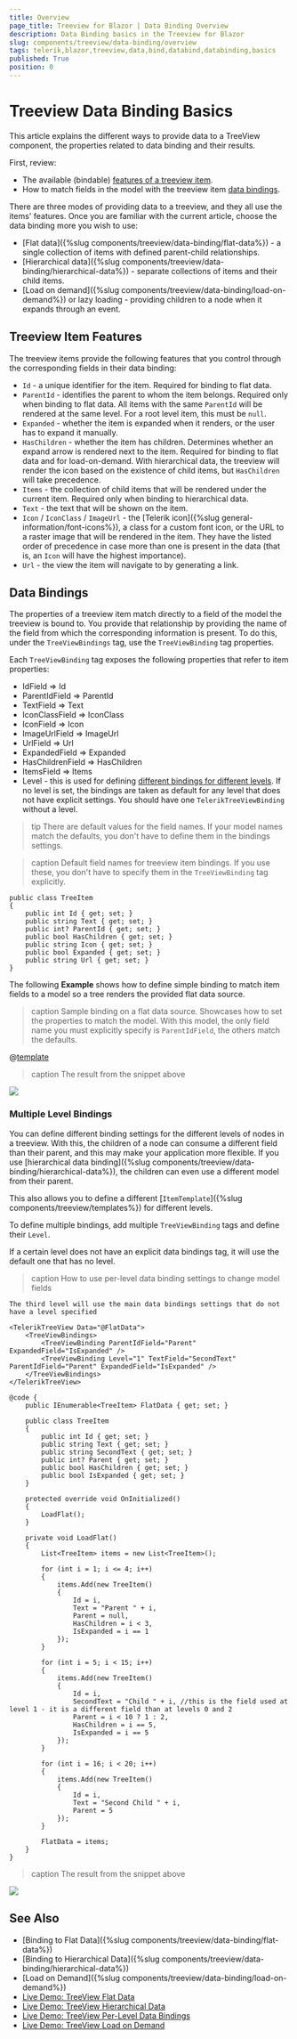 ```yaml
---
title: Overview
page_title: Treeview for Blazor | Data Binding Overview
description: Data Binding basics in the Treeview for Blazor
slug: components/treeview/data-binding/overview
tags: telerik,blazor,treeview,data,bind,databind,databinding,basics
published: True
position: 0
---
```


# Treeview Data Binding Basics

This article explains the different ways to provide data to a TreeView component, the properties related to data binding and their results.

First, review:

* The available (bindable) [features of a treeview item](#treeview-item-features).
* How to match fields in the model with the treeview item [data bindings](#data-bindings).

There are three modes of providing data to a treeview, and they all use the items' features. Once you are familiar with the current article, choose the data binding more you wish to use:

* [Flat data]({%slug components/treeview/data-binding/flat-data%}) - a single collection of items with defined parent-child relationships.
* [Hierarchical data]({%slug components/treeview/data-binding/hierarchical-data%}) - separate collections of items and their child items.
* [Load on demand]({%slug components/treeview/data-binding/load-on-demand%}) or lazy loading - providing children to a node when it expands through an event.

## Treeview Item Features

The treeview items provide the following features that you control through the corresponding fields in their data binding:

* `Id` - a unique identifier for the item. Required for binding to flat data.
* `ParentId` - identifies the parent to whom the item belongs. Required only when binding to flat data. All items with the same `ParentId` will be rendered at the same level. For a root level item, this must be `null`.
* `Expanded` - whether the item is expanded when it renders, or the user has to expand it manually.
* `HasChildren` - whether the item has children. Determines whether an expand arrow is rendered next to the item. Required for binding to flat data and for load-on-demand. With hierarchical data, the treeview will render the icon based on the existence of child items, but `HasChildren` will take precedence.
* `Items` - the collection of child items that will be rendered under the current item. Required only when binding to hierarchical data.
* `Text` - the text that will be shown on the item.
* `Icon` / `IconClass` / `ImageUrl` - the [Telerik icon]({%slug general-information/font-icons%}), a class for a custom font icon, or the URL to a raster image that will be rendered in the item. They have the listed order of precedence in case more than one is present in the data (that is, an `Icon` will have the highest importance).
* `Url` - the view the item will navigate to by generating a link.

## Data Bindings

The properties of a treeview item match directly to a field of the model the treeview is bound to. You provide that relationship by providing the name of the field from which the corresponding information is present. To do this, under the `TreeViewBindings` tag, use the `TreeViewBinding` tag properties.

Each `TreeViewBinding` tag exposes the following properties that refer to item properties:

* IdField => Id
* ParentIdField => ParentId
* TextField => Text
* IconClassField => IconClass
* IconField => Icon
* ImageUrlField => ImageUrl
* UrlField => Url
* ExpandedField => Expanded
* HasChildrenField => HasChildren
* ItemsField => Items
* Level - this is used for defining [different bindings for different levels](#multiple-level-bindings). If no level is set, the bindings are taken as default for any level that does not have explicit settings. You should have one `TelerikTreeViewBinding` without a level.

>tip There are default values for the field names. If your model names match the defaults, you don't have to define them in the bindings settings.

>caption Default field names for treeview item bindings. If you use these, you don't have to specify them in the `TreeViewBinding` tag explicitly.

````CSHTML
public class TreeItem
{
	public int Id { get; set; }
	public string Text { get; set; }
	public int? ParentId { get; set; }
	public bool HasChildren { get; set; }
	public string Icon { get; set; }
	public bool Expanded { get; set; }
	public string Url { get; set; }
}
````

The following **Example** shows how to define simple binding to match item fields to a model so a tree renders the provided flat data source.

>caption Sample binding on a flat data source. Showcases how to set the properties to match the model. With this model, the only field name you must explicitly specify is `ParentIdField`, the others match the defaults.

@[template](/_contentTemplates/treeview/basic-example.md#basic-example)

>caption The result from the snippet above

![](../images/treeview-overview.png)

### Multiple Level Bindings

You can define different binding settings for the different levels of nodes in a treeview. With this, the children of a node can consume a different field than their parent, and this may make your application more flexible. If you use [hierarchical data binding]({%slug components/treeview/data-binding/hierarchical-data%}), the children can even use a different model from their parent.

This also allows you to define a different [`ItemTemplate`]({%slug components/treeview/templates%}) for different levels.

To define multiple bindings, add multiple `TreeViewBinding` tags and define their `Level`.

If a certain level does not have an explicit data bindings tag, it will use the default one that has no level.

>caption How to use per-level data binding settings to change model fields

````CSHTML
The third level will use the main data bindings settings that do not have a level specified 

<TelerikTreeView Data="@FlatData">
	<TreeViewBindings>
		<TreeViewBinding ParentIdField="Parent" ExpandedField="IsExpanded" />
		<TreeViewBinding Level="1" TextField="SecondText" ParentIdField="Parent" ExpandedField="IsExpanded" />
	</TreeViewBindings>
</TelerikTreeView>

@code {
	public IEnumerable<TreeItem> FlatData { get; set; }

	public class TreeItem
	{
		public int Id { get; set; }
		public string Text { get; set; }
		public string SecondText { get; set; }
		public int? Parent { get; set; }
		public bool HasChildren { get; set; }
		public bool IsExpanded { get; set; }
	}

	protected override void OnInitialized()
	{
		LoadFlat();
	}

	private void LoadFlat()
	{
		List<TreeItem> items = new List<TreeItem>();

		for (int i = 1; i <= 4; i++)
		{
			items.Add(new TreeItem()
			{
				Id = i,
				Text = "Parent " + i,
				Parent = null,
				HasChildren = i < 3,
				IsExpanded = i == 1
			});
		}

		for (int i = 5; i < 15; i++)
		{
			items.Add(new TreeItem()
			{
				Id = i,
				SecondText = "Child " + i, //this is the field used at level 1 - it is a different field than at levels 0 and 2
				Parent = i < 10 ? 1 : 2,
				HasChildren = i == 5,
				IsExpanded = i == 5
			});
		}

		for (int i = 16; i < 20; i++)
		{
			items.Add(new TreeItem()
			{
				Id = i,
				Text = "Second Child " + i,
				Parent = 5
			});
		}

		FlatData = items;
	}
}
````

>caption The result from the snippet above

![](images/treeview-multiple-databindings-result.png)


## See Also

  * [Binding to Flat Data]({%slug components/treeview/data-binding/flat-data%})
  * [Binding to Hierarchical Data]({%slug components/treeview/data-binding/hierarchical-data%})
  * [Load on Demand]({%slug components/treeview/data-binding/load-on-demand%})
  * [Live Demo: TreeView Flat Data](https://demos.telerik.com/blazor-ui/treeview/flat-data)
  * [Live Demo: TreeView Hierarchical Data](https://demos.telerik.com/blazor-ui/treeview/hierarchical-data)
  * [Live Demo: TreeView Per-Level Data Bindings](https://demos.telerik.com/blazor-ui/treeview/bindings)
  * [Live Demo: TreeView Load on Demand](https://demos.telerik.com/blazor-ui/treeview/lazy-loading)

